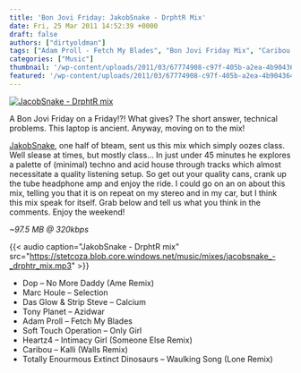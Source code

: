 ```yaml
---
title: 'Bon Jovi Friday: JakobSnake - DrphtR Mix'
date: Fri, 25 Mar 2011 14:52:39 +0000
draft: false
authors: ["dirtyoldman"]
tags: ["Adam Proll - Fetch My Blades", "Bon Jovi Friday Mix", "Caribou - Kalli (Walls Remix)", "Das Glow & Strip Steve - Calcium", "Dop - No More Daddy (Ame Remix)", "Drphtr mix", "Heartz4 - Intimacy Girl (Someone Else Remix)", "JakobSnake", "Marc Houle - Selection", "Soft Touch Operation - Only Girl", "Tony Planet - Azidwar", "Totally Enourmous Extinct Dinosaurs - Waulking Song (Lone Remix)"]
categories: ["Music"]
thumbnail: '/wp-content/uploads/2011/03/67774908-c97f-405b-a2ea-4b904364dfe7-150x150.jpg'
featured: '/wp-content/uploads/2011/03/67774908-c97f-405b-a2ea-4b904364dfe7-299x190.jpg'
---
```


[![](/wp-content/uploads/2011/03/67774908-c97f-405b-a2ea-4b904364dfe7.jpg "JacobSnake - DrphtR mix")](/2011/03/25/bon-jovi-friday-jacobsnake-drphtr-mix/67774908-c97f-405b-a2ea-4b904364dfe7/)

A Bon Jovi Friday on a Friday!?! What gives? The short answer, technical problems. This laptop is ancient. Anyway, moving on to the mix!

[JakobSnake](http://twitter.com/jakobsnake), one half of bteam, sent us this mix which simply oozes class. Well slease at times, but mostly class... In just under 45 minutes he explores a palette of (minimal) techno and acid house through tracks which almost necessitate a quality listening setup. So get out your quality cans, crank up the tube headphone amp and enjoy the ride. I could go on an on about this mix, telling you that it is on repeat on my stereo and in my car, but I think this mix speak for itself. Grab below and tell us what you think in the comments. Enjoy the weekend!

_~97.5 MB @ 320kbps_

{{< audio
    caption="JakobSnake - DrphtR mix"
    src="https://stetcoza.blob.core.windows.net/music/mixes/jacobsnake_-_drphtr_mix.mp3" >}}

- Dop – No More Daddy (Ame Remix)
- Marc Houle – Selection
- Das Glow & Strip Steve – Calcium
- Tony Planet – Azidwar
- Adam Proll – Fetch My Blades
- Soft Touch Operation – Only Girl
- Heartz4 – Intimacy Girl (Someone Else Remix)
- Caribou – Kalli (Walls Remix)
- Totally Enourmous Extinct Dinosaurs – Waulking Song (Lone Remix)
